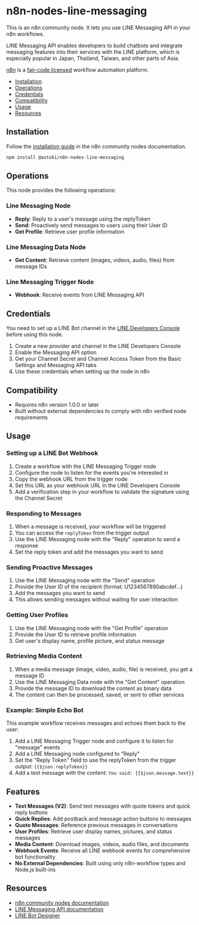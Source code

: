 # n8n-nodes-line-messaging

This is an n8n community node. It lets you use LINE Messaging API in your n8n workflows.

LINE Messaging API enables developers to build chatbots and integrate messaging features into their services with the LINE platform, which is especially popular in Japan, Thailand, Taiwan, and other parts of Asia.

[n8n](https://n8n.io/) is a [fair-code licensed](https://docs.n8n.io/reference/license/) workflow automation platform.

- [Installation](#installation)
- [Operations](#operations)
- [Credentials](#credentials)
- [Compatibility](#compatibility)
- [Usage](#usage)
- [Resources](#resources)

## Installation

Follow the [installation guide](https://docs.n8n.io/integrations/community-nodes/installation/) in the n8n community nodes documentation.

```bash
npm install @aotoki/n8n-nodes-line-messaging
```

## Operations

This node provides the following operations:

### Line Messaging Node

- **Reply**: Reply to a user's message using the replyToken
- **Send**: Proactively send messages to users using their User ID
- **Get Profile**: Retrieve user profile information

### Line Messaging Data Node

- **Get Content**: Retrieve content (images, videos, audio, files) from message IDs

### Line Messaging Trigger Node

- **Webhook**: Receive events from LINE Messaging API

## Credentials

You need to set up a LINE Bot channel in the [LINE Developers Console](https://developers.line.biz/console/) before using this node.

1. Create a new provider and channel in the LINE Developers Console
2. Enable the Messaging API option
3. Get your Channel Secret and Channel Access Token from the Basic Settings and Messaging API tabs
4. Use these credentials when setting up the node in n8n

## Compatibility

- Requires n8n version 1.0.0 or later
- Built without external dependencies to comply with n8n verified node requirements

## Usage

### Setting up a LINE Bot Webhook

1. Create a workflow with the LINE Messaging Trigger node
2. Configure the node to listen for the events you're interested in
3. Copy the webhook URL from the trigger node
4. Set this URL as your webhook URL in the LINE Developers Console
5. Add a verification step in your workflow to validate the signature using the Channel Secret

### Responding to Messages

1. When a message is received, your workflow will be triggered
2. You can access the `replyToken` from the trigger output
3. Use the LINE Messaging node with the "Reply" operation to send a response
4. Set the reply token and add the messages you want to send

### Sending Proactive Messages

1. Use the LINE Messaging node with the "Send" operation
2. Provide the User ID of the recipient (format: U1234567890abcdef...)
3. Add the messages you want to send
4. This allows sending messages without waiting for user interaction

### Getting User Profiles

1. Use the LINE Messaging node with the "Get Profile" operation
2. Provide the User ID to retrieve profile information
3. Get user's display name, profile picture, and status message

### Retrieving Media Content

1. When a media message (image, video, audio, file) is received, you get a message ID
2. Use the LINE Messaging Data node with the "Get Content" operation
3. Provide the message ID to download the content as binary data
4. The content can then be processed, saved, or sent to other services

### Example: Simple Echo Bot

This example workflow receives messages and echoes them back to the user:

1. Add a LINE Messaging Trigger node and configure it to listen for "message" events
2. Add a LINE Messaging node configured to "Reply"
3. Set the "Reply Token" field to use the replyToken from the trigger output: `{{$json.replyToken}}`
4. Add a text message with the content: `You said: {{$json.message.text}}`

## Features

- **Text Messages (V2)**: Send text messages with quote tokens and quick reply buttons
- **Quick Replies**: Add postback and message action buttons to messages
- **Quote Messages**: Reference previous messages in conversations
- **User Profiles**: Retrieve user display names, pictures, and status messages
- **Media Content**: Download images, videos, audio files, and documents
- **Webhook Events**: Receive all LINE webhook events for comprehensive bot functionality
- **No External Dependencies**: Built using only n8n-workflow types and Node.js built-ins

## Resources

- [n8n community nodes documentation](https://docs.n8n.io/integrations/community-nodes/)
- [LINE Messaging API documentation](https://developers.line.biz/en/docs/messaging-api/)
- [LINE Bot Designer](https://developers.line.biz/en/services/bot-designer/)
